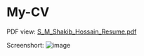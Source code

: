 # My-CV
PDF view: [S_M_Shakib_Hossain_Resume.pdf](https://github.com/sm-shakib/My-CV/files/9880625/S_M_Shakib_Hossain_Resume.pdf)

Screenshort: ![image](https://user-images.githubusercontent.com/76900961/198326979-59eadf96-0536-4ddc-a91f-f2b31764935a.png)
